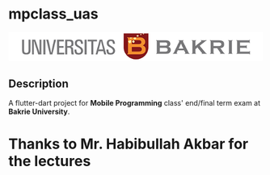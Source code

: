 # mpclass_uas

![UB banner](../../../mp_class_flutterdemo/assets/images/Logo_UB_Tengah.png)

## **Description**
A flutter-dart project for **Mobile Programming** class' end/final term exam at **Bakrie University**.

# Thanks to Mr. Habibullah Akbar for the lectures
